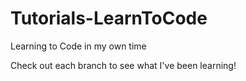 # Tutorials-LearnToCode
Learning to Code in my own time

Check out each branch to see what I've been learning!
